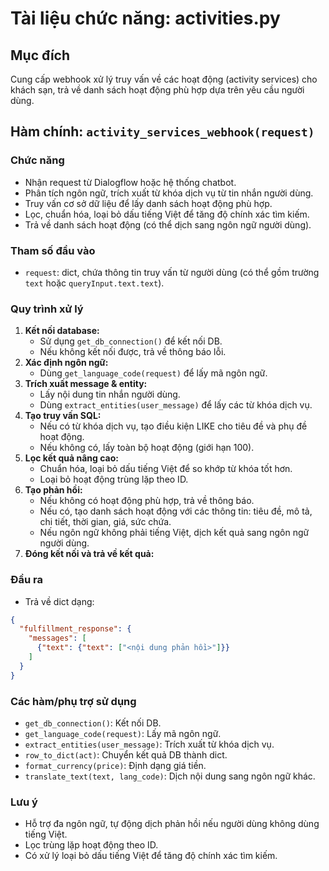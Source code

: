 # Tài liệu chức năng: activities.py

## Mục đích
Cung cấp webhook xử lý truy vấn về các hoạt động (activity services) cho khách sạn, trả về danh sách hoạt động phù hợp dựa trên yêu cầu người dùng.

## Hàm chính: `activity_services_webhook(request)`

### Chức năng
- Nhận request từ Dialogflow hoặc hệ thống chatbot.
- Phân tích ngôn ngữ, trích xuất từ khóa dịch vụ từ tin nhắn người dùng.
- Truy vấn cơ sở dữ liệu để lấy danh sách hoạt động phù hợp.
- Lọc, chuẩn hóa, loại bỏ dấu tiếng Việt để tăng độ chính xác tìm kiếm.
- Trả về danh sách hoạt động (có thể dịch sang ngôn ngữ người dùng).

### Tham số đầu vào
- `request`: dict, chứa thông tin truy vấn từ người dùng (có thể gồm trường `text` hoặc `queryInput.text.text`).

### Quy trình xử lý
1. **Kết nối database:**
   - Sử dụng `get_db_connection()` để kết nối DB.
   - Nếu không kết nối được, trả về thông báo lỗi.
2. **Xác định ngôn ngữ:**
   - Dùng `get_language_code(request)` để lấy mã ngôn ngữ.
3. **Trích xuất message & entity:**
   - Lấy nội dung tin nhắn người dùng.
   - Dùng `extract_entities(user_message)` để lấy các từ khóa dịch vụ.
4. **Tạo truy vấn SQL:**
   - Nếu có từ khóa dịch vụ, tạo điều kiện LIKE cho tiêu đề và phụ đề hoạt động.
   - Nếu không có, lấy toàn bộ hoạt động (giới hạn 100).
5. **Lọc kết quả nâng cao:**
   - Chuẩn hóa, loại bỏ dấu tiếng Việt để so khớp từ khóa tốt hơn.
   - Loại bỏ hoạt động trùng lặp theo ID.
6. **Tạo phản hồi:**
   - Nếu không có hoạt động phù hợp, trả về thông báo.
   - Nếu có, tạo danh sách hoạt động với các thông tin: tiêu đề, mô tả, chi tiết, thời gian, giá, sức chứa.
   - Nếu ngôn ngữ không phải tiếng Việt, dịch kết quả sang ngôn ngữ người dùng.
7. **Đóng kết nối và trả về kết quả:**

### Đầu ra
- Trả về dict dạng:
```json
{
  "fulfillment_response": {
    "messages": [
      {"text": {"text": ["<nội dung phản hồi>"]}}
    ]
  }
}
```

### Các hàm/phụ trợ sử dụng
- `get_db_connection()`: Kết nối DB.
- `get_language_code(request)`: Lấy mã ngôn ngữ.
- `extract_entities(user_message)`: Trích xuất từ khóa dịch vụ.
- `row_to_dict(act)`: Chuyển kết quả DB thành dict.
- `format_currency(price)`: Định dạng giá tiền.
- `translate_text(text, lang_code)`: Dịch nội dung sang ngôn ngữ khác.

### Lưu ý
- Hỗ trợ đa ngôn ngữ, tự động dịch phản hồi nếu người dùng không dùng tiếng Việt.
- Lọc trùng lặp hoạt động theo ID.
- Có xử lý loại bỏ dấu tiếng Việt để tăng độ chính xác tìm kiếm. 
